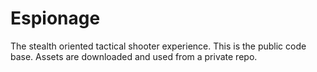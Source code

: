 # Espionage

The stealth oriented tactical shooter experience. This is the public code base. Assets are downloaded and used from a private repo.
